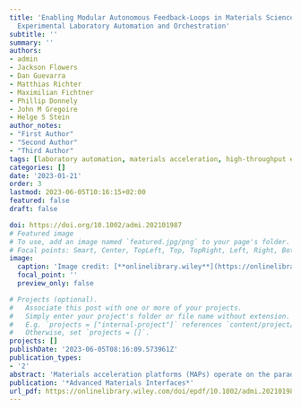 ```yaml
---
title: 'Enabling Modular Autonomous Feedback-Loops in Materials Science through Hierarchical
  Experimental Laboratory Automation and Orchestration'
subtitle: ''
summary: ''
authors:
- admin
- Jackson Flowers
- Dan Guevarra
- Matthias Richter
- Maximilian Fichtner
- Phillip Donnely
- John M Gregoire
- Helge S Stein
author_notes:
- "First Author"
- "Second Author"
- "Third Author"
tags: [laboratory automation, materials acceleration, high-throughput experimentation, data management]
categories: []
date: '2023-01-21'
order: 3
lastmod: 2023-06-05T10:16:15+02:00
featured: false
draft: false

doi: https://doi.org/10.1002/admi.202101987
# Featured image
# To use, add an image named `featured.jpg/png` to your page's folder.
# Focal points: Smart, Center, TopLeft, Top, TopRight, Left, Right, BottomLeft, Bottom, BottomRight.
image:
  caption: 'Image credit: [**onlinelibrary.wiley**](https://onlinelibrary.wiley.com/doi/full/10.1002/admi.202101987)'
  focal_point: ''
  preview_only: false

# Projects (optional).
#   Associate this post with one or more of your projects.
#   Simply enter your project's folder or file name without extension.
#   E.g. `projects = ["internal-project"]` references `content/project/deep-learning/index.md`.
#   Otherwise, set `projects = []`.
projects: []
publishDate: '2023-06-05T08:16:09.573961Z'
publication_types:
- '2'
abstract: 'Materials acceleration platforms (MAPs) operate on the paradigm of integrating combinatorial synthesis, high-throughput characterization, automatic analysis, and machine learning. Within a MAP, one or multiple autonomous feedback loops may aim to optimize materials for certain functional properties or to generate new insights. The scope of a given experiment campaign is defined by the range of experiment and analysis actions that are integrated into the experiment framework. Herein, the authors present a method for integrating many actions within a hierarchical experimental laboratory automation and orchestration (HELAO) framework. They demonstrate the capability of orchestrating distributed research instruments that can incorporate data from experiments, simulations, and databases. HELAO interfaces laboratory hardware and software distributed across several computers and operating systems for executing experiments, data analysis, provenance tracking, and autonomous planning. Parallelization is an effective approach for accelerating knowledge generation provided that multiple instruments can be effectively coordinated, which the authors demonstrate with parallel electrochemistry experiments orchestrated by HELAO. Efficient implementation of autonomous research strategies requires device sharing, asynchronous multithreading, and full integration of data management in experimental orchestration, which to the best of the authors’ knowledge, is demonstrated for the first time herein.'
publication: '*Advanced Materials Interfaces*'
url_pdf: https://onlinelibrary.wiley.com/doi/epdf/10.1002/admi.202101987
---
```

